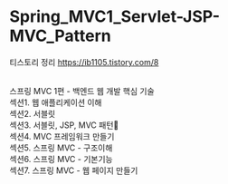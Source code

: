 # Spring_MVC1_Servlet-JSP-MVC_Pattern

티스토리 정리
https://ib1105.tistory.com/8

<br>
스프링 MVC 1편 - 백엔드 웹 개발 핵심 기술<br>
섹션1. 웹 애플리케이션 이해<br>
섹션2. 서블릿<br>
섹션3. 서블릿, JSP, MVC 패턴👨<br>
섹션4. MVC 프레임워크 만들기<br>
섹션5. 스프링 MVC - 구조이해<br>
섹션6. 스프링 MVC - 기본기능<br>
섹션7. 스프링 MVC - 웹 페이지 만들기<br>
